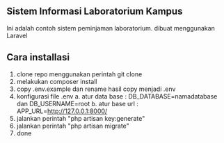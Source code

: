 
## Sistem Informasi Laboratorium Kampus

Ini adalah contoh sistem peminjaman laboratorium.
dibuat menggunakan Laravel

## Cara installasi
1. clone repo menggunakan perintah git clone
2. melakukan composer install
3. copy .env.example dan rename hasil copy menjadi .env
4. konfigurasi file .env
    a. atur data base : DB_DATABASE=namadatabase dan DB_USERNAME=root
    b. atur base url : APP_URL=http://127.0.0.1:8000/
5. jalankan perintah "php artisan key:generate"
6. jalankan perintah "php artisan migrate"
7. done